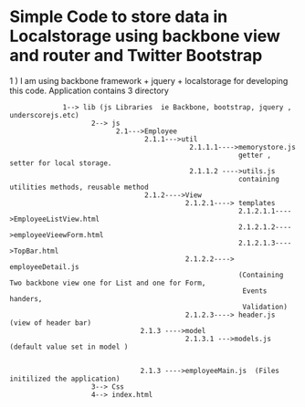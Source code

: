 # Simple Code to store data in Localstorage using backbone view and router and Twitter Bootstrap #
1 ) I am using backbone framework + jquery + localstorage for developing this code.
    Application contains 3 directory




                 1--> lib (js Libraries  ie Backbone, bootstrap, jquery , underscorejs.etc)
                        2--> js
                              2.1--->Employee
                                     2.1.1--->util
                                                2.1.1.1---->memorystore.js
                                                            getter , setter for local storage.
                                                2.1.1.2 ---->utils.js
                                                            containing utilities methods, reusable method
                                     2.1.2---->View
                                               2.1.2.1----> templates
                                                            2.1.2.1.1---->EmployeeListView.html
                                                            2.1.2.1.2---->employeeVieewForm.html
                                                            2.1.2.1.3---->TopBar.html
                                               2.1.2.2----> employeeDetail.js
                                                            (Containing Two backbone view one for List and one for Form,
                                                             Events handers,
                                                             Validation)
                                               2.1.2.3----> header.js (view of header bar)
                                    2.1.3 ---->model
                                               2.1.3.1 --->models.js (default value set in model )


                                    2.1.3 ---->employeeMain.js  (Files initilized the application)
                        3--> Css
                        4--> index.html



